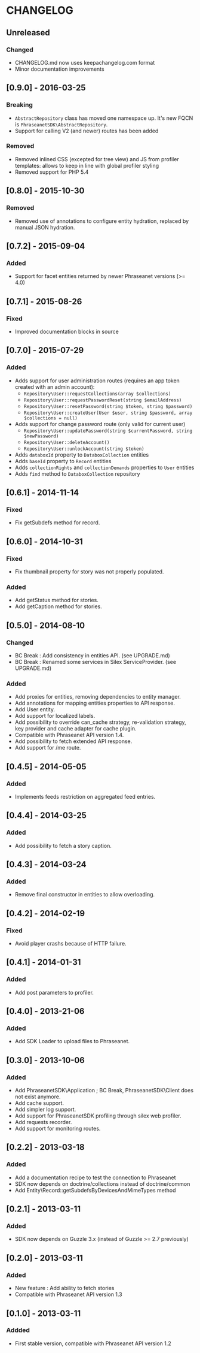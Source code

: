 # CHANGELOG

## Unreleased
### Changed
  - CHANGELOG.md now uses keepachangelog.com format
  - Minor documentation improvements
  
## [0.9.0] - 2016-03-25
### Breaking
- `AbstractRepository` class has moved one namespace up. It's new FQCN is `PhraseanetSDK\AbstractRepository`.
- Support for calling V2 (and newer) routes has been added

### Removed
- Removed inlined CSS (excepted for tree view) and JS from profiler templates: allows to keep in line with global profiler styling
- Removed support for PHP 5.4
  
## [0.8.0] - 2015-10-30
### Removed
  - Removed use of annotations to configure entity hydration, replaced by manual JSON hydration.
  
## [0.7.2] - 2015-09-04
### Added
  - Support for facet entities returned by newer Phraseanet versions (>= 4.0)
  
## [0.7.1] - 2015-08-26
### Fixed
  - Improved documentation blocks in source
  
## [0.7.0] - 2015-07-29
### Added
  - Adds support for user administration routes (requires an app token created with an admin account):
    - `Repository\User::requestCollections(array $collections)`
    - `Repository\User::requestPasswordReset(string $emailAddress)`
    - `Repository\User::resetPassword(string $token, string $password)`
    - `Repository\User::createUser(User $user, string $password, array $collections = null)`
  - Adds support for change password route (only valid for current user)
    - `Repository\User::updatePassword(string $currentPassword, string $newPassword)`
    - `Repository\User::deleteAccount()`
    - `Repository\User::unlockAccount(string $token)`
  - Adds `databoxId` property to `DataboxCollection` entities
  - Adds `baseId` property to `Record` entities
  - Adds `collectionRights` and `collectionDemands` properties to `User` entities
  - Adds `find` method to `DataboxCollection` repository
  

## [0.6.1] - 2014-11-14
### Fixed
  - Fix getSubdefs method for record.
    
## [0.6.0] - 2014-10-31
### Fixed
  - Fix thumbnail property for story was not properly populated.
  
### Added
  - Add getStatus method for stories.
  - Add getCaption method for stories.

## [0.5.0] - 2014-08-10
### Changed
  - BC Break : Add consistency in entities API. (see UPGRADE.md)
  - BC Break : Renamed some services in Silex ServiceProvider. (see UPGRADE.md)

### Added
  - Add proxies for entities, removing dependencies to entity manager.
  - Add annotations for mapping entities properties to API response.
  - Add User entity.
  - Add support for localized labels.
  - Add possibility to override can_cache strategy, re-validation strategy, key provider and
    cache adapter for cache plugin.
  - Compatible with Phraseanet API version 1.4.
  - Add possibility to fetch extended API response.
  - Add support for /me route.

## [0.4.5] - 2014-05-05
### Added
  - Implements feeds restriction on aggregated feed entries.

## [0.4.4] - 2014-03-25
### Added
  - Add possibility to fetch a story caption.

## [0.4.3] - 2014-03-24
### Added
  - Remove final constructor in entities to allow overloading.

## [0.4.2] - 2014-02-19
### Fixed
  - Avoid player crashs because of HTTP failure.

## [0.4.1] - 2014-01-31
### Added
  - Add post parameters to profiler.

## [0.4.0] - 2013-21-06
### Added
  - Add SDK Loader to upload files to Phraseanet.

## [0.3.0] - 2013-10-06
### Added
  - Add PhraseanetSDK\Application ; BC Break, PhraseanetSDK\Client does not
    exist anymore.
  - Add cache support.
  - Add simpler log support.
  - Add support for PhraseanetSDK profiling through silex web profiler.
  - Add requests recorder.
  - Add support for monitoring routes.

## [0.2.2] - 2013-03-18
### Added
  - Add a documentation recipe to test the connection to Phraseanet
  - SDK now depends on doctrine/collections instead of doctrine/common
  - Add Entity\Record::getSubdefsByDevicesAndMimeTypes method

## [0.2.1] - 2013-03-11
### Added
  - SDK now depends on Guzzle 3.x (instead of Guzzle >= 2.7 previously)

## [0.2.0] - 2013-03-11
### Added
  - New feature : Add ability to fetch stories
  - Compatible with Phraseanet API version 1.3

## [0.1.0] - 2013-03-11
### Addded
  - First stable version, compatible with Phraseanet API version 1.2
